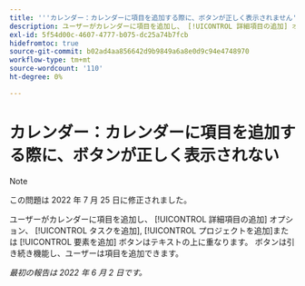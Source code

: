 ```yaml
---
title: '''カレンダー：カレンダーに項目を追加する際に、ボタンが正しく表示されません'
description: ユーザーがカレンダーに項目を追加し、 [!UICONTROL 詳細項目の追加] オプション、 [!UICONTROL タスクを追加], [!UICONTROL プロジェクトを追加]または [!UICONTROL 要素を追加] ボタンはテキストの上に重なります。 ボタンは引き続き機能し、ユーザーは項目を追加できます。
exl-id: 5f54d00c-4607-4777-b075-dc25a74b7fcb
hidefromtoc: true
source-git-commit: b02ad4aa856642d9b9849a6a8e0d9c94e4748970
workflow-type: tm+mt
source-wordcount: '110'
ht-degree: 0%

---
```


# カレンダー：カレンダーに項目を追加する際に、ボタンが正しく表示されない

>[!NOTE]
>
>この問題は 2022 年 7 月 25 日に修正されました。

ユーザーがカレンダーに項目を追加し、 [!UICONTROL 詳細項目の追加] オプション、 [!UICONTROL タスクを追加], [!UICONTROL プロジェクトを追加]または [!UICONTROL 要素を追加] ボタンはテキストの上に重なります。 ボタンは引き続き機能し、ユーザーは項目を追加できます。

_最初の報告は 2022 年 6 月 2 日です。_

